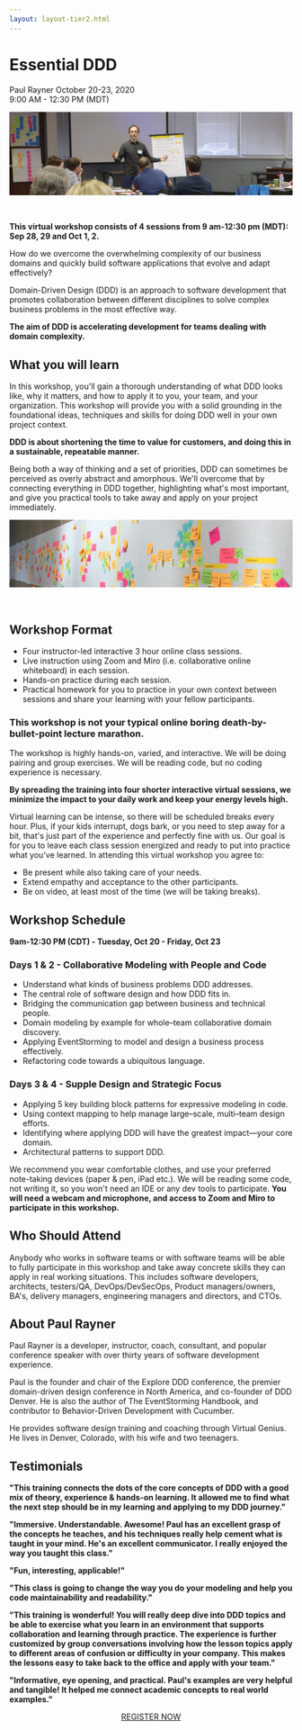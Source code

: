 ```yaml
---
layout: layout-tier2.html
---
```

<div class="container section workshop-single-page">
    <div class="row">
      <div class="col-xs-12 col-sm-2">
            <div class="speaker-container">
                <div class="speaker-img paul-rayner keep-color"></div>
                </div>
            </div>
            <div class="col-xs-12 col-sm-8 content">
                <h1>Essential DDD</h1>
                <p><span class="speaker-name">Paul Rayner</span>
                <span class="duration">October 20-23, 2020<br>9:00 AM - 12:30 PM (MDT)</span></p>
                <img src="../img/workshop/Workshop-Paul-Rayner-1.jpg" class="speaker--workshop-content-img" alt="" style="margin-bottom: 30px;"/>
                <p><strong>This virtual workshop consists of 4 sessions from 9 am-12:30 pm (MDT):  Sep 28, 29 and Oct 1, 2.</strong></p>
                <p>How do we overcome the overwhelming complexity of our business domains and quickly build software applications that evolve and adapt effectively?</p>
                <p>Domain-Driven Design (DDD) is an approach to software development that promotes collaboration between different disciplines to solve complex business problems in the most effective way.</p>
                <p><strong>The aim of DDD is accelerating development for teams dealing with domain complexity.</strong></p>
                <h2>What you will learn</h2>
                <p>In this workshop, you'll gain a thorough understanding of what DDD looks like, why it matters, and how to apply it to you, your team, and your organization. This workshop will provide you with a solid grounding in the foundational ideas, techniques and skills for doing DDD well in your own project context.</p>
                <p><strong>DDD is about shortening the time to value for customers, and doing this in a sustainable, repeatable manner.</strong></p>
                <p>Being both a way of thinking and a set of priorities, DDD can sometimes be perceived as overly abstract and amorphous. We'll overcome that by connecting everything in DDD together, highlighting what's most important, and give you practical tools to take away and apply on your project immediately.</p>
                <img src="../img/workshop/Workshop-Paul-Rayner-2.jpg" class="speaker--workshop-content-img" alt="" style="margin-bottom: 30px;"/>
                <h2>Workshop Format</h2>
                <ul>
                    <li>Four instructor-led interactive 3 hour online class sessions.</li>
                    <li>Live instruction using Zoom and Miro (i.e. collaborative online whiteboard) in each session.</li>
                    <li>Hands-on practice during each session.</li>
                    <li>Practical homework for you to practice in your own context between sessions and share your learning with your fellow participants.</li>
                </ul>
                <h3>This workshop is not your typical online boring death-by-bullet-point lecture marathon.</h3>
                <p>The workshop is highly hands-on, varied, and interactive. We will be doing pairing and group exercises. We will be reading code, but no coding experience is necessary.</p>
                <p><strong>By spreading the training into four shorter interactive virtual sessions, we minimize the impact to your daily work and keep your energy levels high.</strong></p>
                <p>Virtual learning can be intense, so there will be scheduled breaks every hour. Plus, if your kids interrupt, dogs bark, or you need to step away for a bit, that's just part of the experience and perfectly fine with us. Our goal is for you to leave each class session energized and ready to put into practice what you've learned. In attending this virtual workshop you agree to:</p>
                <ul>
                    <li>Be present while also taking care of your needs.</li>
                    <li>Extend empathy and acceptance to the other participants.</li>
                    <li>Be on video, at least most of the time (we will be taking breaks).</li>
                </ul>
                <h2>Workshop Schedule</h2>
                <p><strong>9am-12:30 PM (CDT) - Tuesday, Oct 20 - Friday, Oct 23</strong></p>
                <h3>Days 1 &amp; 2 - Collaborative Modeling with People and Code</h3>
                <ul>
                    <li>Understand what kinds of business problems DDD addresses.</li>
                    <li>The central role of software design and how DDD fits in.</li>
                    <li>Bridging the communication gap between business and technical people.</li>
                    <li>Domain modeling by example for whole–team collaborative domain discovery.</li>
                    <li>Applying EventStorming to model and design a business process effectively.</li>
                    <li>Refactoring code towards a ubiquitous language.</li>
                </ul>
                <h3>Days 3 &amp; 4 - Supple Design and Strategic Focus</h3>
                <ul>
                    <li>Applying 5 key building block patterns for expressive modeling in code.</li>
                    <li>Using context mapping to help manage large–scale, multi–team design efforts.</li>
                    <li>Identifying where applying DDD will have the greatest impact—your core domain.</li>
                    <li>Architectural patterns to support DDD.</li>
                </ul>
                <p>We recommend you wear comfortable clothes, and use your preferred note-taking devices (paper & pen, iPad etc.). We will be reading some code, not writing it, so you won't need an IDE or any dev tools to participate. <strong>You will need a webcam and microphone, and access to Zoom and Miro to participate in this workshop.</strong></p>
                <h2>Who Should Attend</h2>
                <p>Anybody who works in software teams or with software teams will be able to fully participate in this workshop and take away concrete skills they can apply in real working situations. This includes software developers, architects, testers/QA, DevOps/DevSecOps, Product managers/owners, BA's, delivery managers, engineering managers and directors, and CTOs.</p>
                <h2>About Paul Rayner</h2>
                <div class="speaker-img-in-content paul-rayner keep-color"></div>
                <p>Paul Rayner is a developer, instructor, coach, consultant, and popular conference speaker with over thirty years of software development experience.</p>
                <p>Paul is the founder and chair of the Explore DDD conference, the premier domain-driven design conference in North America, and co-founder of DDD Denver. He is also the author of The EventStorming Handbook, and contributor to Behavior-Driven Development with Cucumber.</p>
                <p>He provides software design training and coaching through Virtual Genius. He lives in Denver, Colorado, with his wife and two teenagers.</p>
                <h2>Testimonials</h2>
                <p><strong>"This training connects the dots of the core concepts of DDD with a good mix of theory, experience & hands-on learning. It allowed me to find what the next step should be in my learning and applying to my DDD journey."</strong></p>
                <p><strong>"Immersive. Understandable. Awesome! Paul has an excellent grasp of the concepts he teaches, and his techniques really help cement what is taught in your mind. He's an excellent communicator. I really enjoyed the way you taught this class."</strong></p>
                <p><strong>"Fun, interesting, applicable!"</strong></p>
                <p><strong>"This class is going to change the way you do your modeling and help you code maintainability and readability."</strong></p>
                <p><strong>"This training is wonderful! You will really deep dive into DDD topics and be able to exercise what you learn in an environment that supports collaboration and learning through practice. The experience is further customized by group conversations involving how the lesson topics apply to different areas of confusion or difficulty in your company. This makes the lessons easy to take back to the office and apply with your team."</strong></p>
                <p><strong>"Informative, eye opening, and practical. Paul's examples are very helpful and tangible! It helped me connect academic concepts to real world examples."</strong></p>
                <div class="col-xs-12" align="center">
                    <a class="btn" href="https://ti.to/EDDD/explore-ddd-2020-virtual-workshops">REGISTER NOW</a>
                </div>
            </div>
        </div>
    </div>
</div>